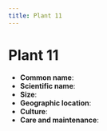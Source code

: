 ```yaml
---
title: Plant 11
---
```

# Plant 11

- **Common name**:
- **Scientific name**:
- **Size**:
- **Geographic location**:
- **Culture**:
- **Care and maintenance**:
